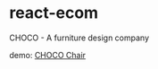 # react-ecom

CHOCO - A furniture design company

demo: <a href="https://react-ecom-cfcb1.web.app/">CHOCO Chair</a>
